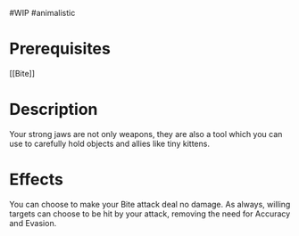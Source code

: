 #WIP #animalistic 

# Prerequisites

[[Bite]]

# Description

Your strong jaws are not only weapons, they are also a tool which you can use to carefully hold objects and allies like tiny kittens.

# Effects

You can choose to make your Bite attack deal no damage. As always, willing targets can choose to be hit by your attack, removing the need for Accuracy and Evasion.